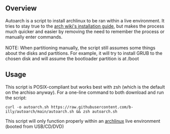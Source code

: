 ## Overview

Autoarch is a script to install archlinux to be ran within a live environment. It tries to stay true to the [arch wiki's installation guide](https://wiki.archlinux.org/title/Installation_guide), but makes the process much quicker and easier by removing the need to remember the process or manually enter commands.<br><br>
NOTE: When partitioning manually, the script still assumes some things about the disks and partitions. For example, it will try to install GRUB to the chosen disk and will assume the bootloader partition is at /boot<br>

## Usage

This script is POSIX-compliant but works best with zsh (which is the default on the archiso anyway). For a one-line command to both download and run the script:


`curl -o autoarch.sh https://raw.githubusercontent.com/b-illy/autoarch/main/autoarch.sh && zsh autoarch.sh`


This script will only function properly within an [archlinux](https://archlinux.org/download/) live environment (booted from USB/CD/DVD)
